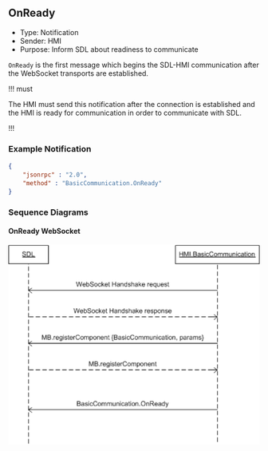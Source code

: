 ## OnReady
  * Type: Notification
  * Sender: HMI
  * Purpose: Inform SDL about readiness to communicate

`OnReady` is the first message which begins the SDL-HMI communication after the WebSocket transports are established.

!!! must

The HMI must send this notification after the connection is established and the HMI is ready for communication in order to communicate with SDL.

!!!

### Example Notification
```json
{
	"jsonrpc" : "2.0",
	"method" : "BasicCommunication.OnReady"
}
```

### Sequence Diagrams
#### OnReady WebSocket
![OnReady](./assets/OnReady.png)
